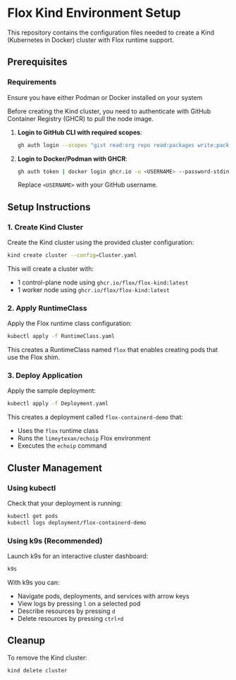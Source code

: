 # Flox Kind Environment Setup

This repository contains the configuration files needed to create a Kind (Kubernetes in Docker) cluster with Flox runtime support.

## Prerequisites

### Requirements

Ensure you have either Podman or Docker installed on your system

Before creating the Kind cluster, you need to authenticate with GitHub Container Registry (GHCR) to pull the node image.

1. **Login to GitHub CLI with required scopes**:
   ```bash
   gh auth login --scopes "gist read:org repo read:packages write:packages"
   ```

2. **Login to Docker/Podman with GHCR**:
   ```bash
   gh auth token | docker login ghcr.io -u <USERNAME> --password-stdin
   ```

   Replace `<USERNAME>` with your GitHub username.

## Setup Instructions

### 1. Create Kind Cluster

Create the Kind cluster using the provided cluster configuration:

```bash
kind create cluster --config=Cluster.yaml
```

This will create a cluster with:
- 1 control-plane node using `ghcr.io/flox/flox-kind:latest`
- 1 worker node using `ghcr.io/flox/flox-kind:latest`

### 2. Apply RuntimeClass

Apply the Flox runtime class configuration:

```bash
kubectl apply -f RuntimeClass.yaml
```

This creates a RuntimeClass named `flox` that enables creating pods that use the Flox shim.

### 3. Deploy Application

Apply the sample deployment:

```bash
kubectl apply -f Deployment.yaml
```

This creates a deployment called `flox-containerd-demo` that:
- Uses the `flox` runtime class
- Runs the `limeytexan/echoip` Flox environment
- Executes the `echoip` command

## Cluster Management

### Using kubectl

Check that your deployment is running:

```bash
kubectl get pods
kubectl logs deployment/flox-containerd-demo
```

### Using k9s (Recommended)

Launch k9s for an interactive cluster dashboard:

```bash
k9s
```

With k9s you can:
- Navigate pods, deployments, and services with arrow keys
- View logs by pressing `l` on a selected pod
- Describe resources by pressing `d`
- Delete resources by pressing `ctrl+d`

## Cleanup

To remove the Kind cluster:

```bash
kind delete cluster
```
